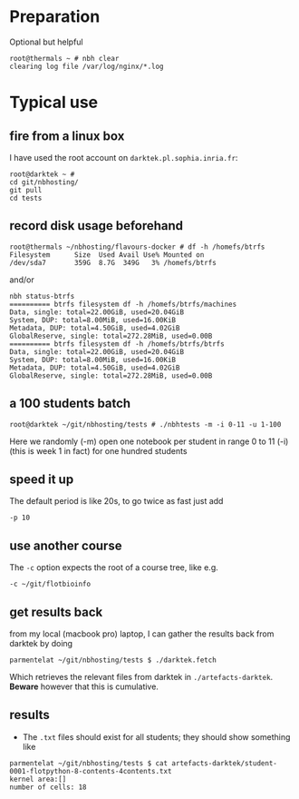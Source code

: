 # Preparation

Optional but helpful

```
root@thermals ~ # nbh clear
clearing log file /var/log/nginx/*.log
```

# Typical use

## fire from a linux box

I have used the root account on `darktek.pl.sophia.inria.fr`:

```
root@darktek ~ # 
cd git/nbhosting/
git pull
cd tests
```

## record disk usage beforehand
```
root@thermals ~/nbhosting/flavours-docker # df -h /homefs/btrfs
Filesystem      Size  Used Avail Use% Mounted on
/dev/sda7       359G  8.7G  349G   3% /homefs/btrfs
```

and/or

```
nbh status-btrfs
========== btrfs filesystem df -h /homefs/btrfs/machines
Data, single: total=22.00GiB, used=20.04GiB
System, DUP: total=8.00MiB, used=16.00KiB
Metadata, DUP: total=4.50GiB, used=4.02GiB
GlobalReserve, single: total=272.28MiB, used=0.00B
========== btrfs filesystem df -h /homefs/btrfs/btrfs
Data, single: total=22.00GiB, used=20.04GiB
System, DUP: total=8.00MiB, used=16.00KiB
Metadata, DUP: total=4.50GiB, used=4.02GiB
GlobalReserve, single: total=272.28MiB, used=0.00B
```

## a 100 students batch

```
root@darktek ~/git/nbhosting/tests # ./nbhtests -m -i 0-11 -u 1-100 
```

Here we randomly (-m) open one notebook per student in range 0 to 11 (-i) (this is week 1 in fact) for one hundred students

## speed it up

The default period is like 20s, to go twice as fast just add

    -p 10

## use another course

The `-c` option expects the root of a course tree, like e.g.

    -c ~/git/flotbioinfo

## get results back

from my local (macbook pro) laptop, I can gather the results back from darktek by doing

```
parmentelat ~/git/nbhosting/tests $ ./darktek.fetch
```

Which retrieves the relevant files from darktek in `./artefacts-darktek`. 
**Beware** however that this is cumulative.

## results

* The `.txt` files should exist for all students; they should show something like

```
parmentelat ~/git/nbhosting/tests $ cat artefacts-darktek/student-0001-flotpython-8-contents-4contents.txt
kernel area:[]
number of cells: 18
```
